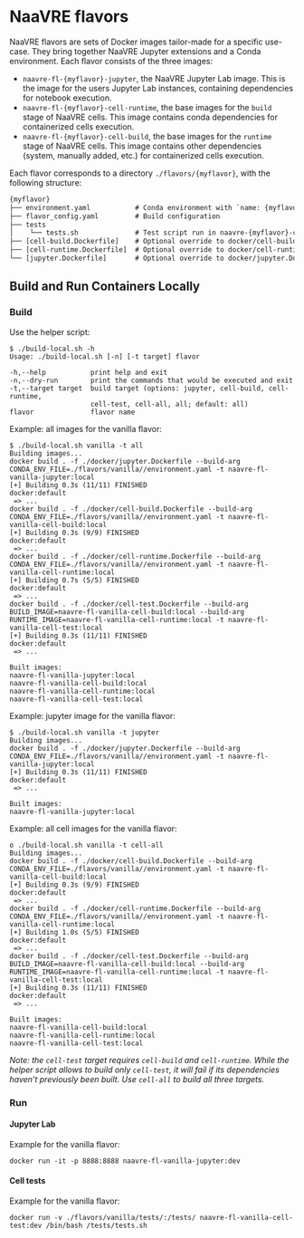 # NaaVRE flavors

NaaVRE flavors are sets of Docker images tailor-made for a specific use-case.
They bring together NaaVRE Jupyter extensions and a Conda environment.
Each flavor consists of the three images:

- `naavre-fl-{myflavor}-jupyter`, the NaaVRE Jupyter Lab image. This is the image for the users Jupyter Lab instances, containing dependencies for notebook execution.
- `naavre-fl-{myflavor}-cell-runtime`, the base images for the `build` stage of NaaVRE cells. This image contains conda dependencies for containerized cells execution.
- `naavre-fl-{myflavor}-cell-build`, the base images for the `runtime` stage of NaaVRE cells. This image contains other dependencies (system, manually added, etc.) for containerized cells execution.

Each flavor corresponds to a directory `./flavors/{myflavor}`, with the following
structure:

```txt
{myflavor}
├── environment.yaml           # Conda environment with `name: {myflavor}`
├── flavor_config.yaml         # Build configuration
├── tests
│    └── tests.sh              # Test script run in naavre-{myflavor}-cell
├── [cell-build.Dockerfile]    # Optional override to docker/cell-build.Dockerfile
├── [cell-runtime.Dockerfile]  # Optional override to docker/cell-runtime.Dockerfile
└── [jupyter.Dockerfile]       # Optional override to docker/jupyter.Dockerfile
```


## Build and Run Containers Locally

### Build

Use the helper script:

```console
$ ./build-local.sh -h
Usage: ./build-local.sh [-n] [-t target] flavor

-h,--help           print help and exit
-n,--dry-run        print the commands that would be executed and exit
-t,--target target  build target (options: jupyter, cell-build, cell-runtime,
                    cell-test, cell-all, all; default: all)
flavor              flavor name
```

Example: all images for the vanilla flavor:

```console
$ ./build-local.sh vanilla -t all
Building images...
docker build . -f ./docker/jupyter.Dockerfile --build-arg CONDA_ENV_FILE=./flavors/vanilla//environment.yaml -t naavre-fl-vanilla-jupyter:local
[+] Building 0.3s (11/11) FINISHED                                                             docker:default
 => ...
docker build . -f ./docker/cell-build.Dockerfile --build-arg CONDA_ENV_FILE=./flavors/vanilla//environment.yaml -t naavre-fl-vanilla-cell-build:local
[+] Building 0.3s (9/9) FINISHED                                                               docker:default
 => ...
docker build . -f ./docker/cell-runtime.Dockerfile --build-arg CONDA_ENV_FILE=./flavors/vanilla//environment.yaml -t naavre-fl-vanilla-cell-runtime:local
[+] Building 0.7s (5/5) FINISHED                                                               docker:default
 => ...
docker build . -f ./docker/cell-test.Dockerfile --build-arg BUILD_IMAGE=naavre-fl-vanilla-cell-build:local --build-arg RUNTIME_IMAGE=naavre-fl-vanilla-cell-runtime:local -t naavre-fl-vanilla-cell-test:local
[+] Building 0.3s (11/11) FINISHED                                                             docker:default
 => ...

Built images:
naavre-fl-vanilla-jupyter:local
naavre-fl-vanilla-cell-build:local
naavre-fl-vanilla-cell-runtime:local
naavre-fl-vanilla-cell-test:local
```

Example: jupyter image for the vanilla flavor:

```console
$ ./build-local.sh vanilla -t jupyter
Building images...
docker build . -f ./docker/jupyter.Dockerfile --build-arg CONDA_ENV_FILE=./flavors/vanilla//environment.yaml -t naavre-fl-vanilla-jupyter:local
[+] Building 0.3s (11/11) FINISHED                                                             docker:default
 => ...

Built images:
naavre-fl-vanilla-jupyter:local
```

Example: all cell images for the vanilla flavor:

```console
o ./build-local.sh vanilla -t cell-all
Building images...
docker build . -f ./docker/cell-build.Dockerfile --build-arg CONDA_ENV_FILE=./flavors/vanilla//environment.yaml -t naavre-fl-vanilla-cell-build:local
[+] Building 0.3s (9/9) FINISHED                                                               docker:default
 => ...
docker build . -f ./docker/cell-runtime.Dockerfile --build-arg CONDA_ENV_FILE=./flavors/vanilla//environment.yaml -t naavre-fl-vanilla-cell-runtime:local
[+] Building 1.0s (5/5) FINISHED                                                               docker:default
 => ...
docker build . -f ./docker/cell-test.Dockerfile --build-arg BUILD_IMAGE=naavre-fl-vanilla-cell-build:local --build-arg RUNTIME_IMAGE=naavre-fl-vanilla-cell-runtime:local -t naavre-fl-vanilla-cell-test:local
[+] Building 0.3s (11/11) FINISHED                                                             docker:default
 => ...

Built images:
naavre-fl-vanilla-cell-build:local
naavre-fl-vanilla-cell-runtime:local
naavre-fl-vanilla-cell-test:local
```

_Note: the `cell-test` target requires `cell-build` and `cell-runtime`. While the helper script allows to build only `cell-test`, it will fail if its dependencies haven’t previously been built. Use `cell-all` to build all three targets._

### Run

#### Jupyter Lab

Example for the vanilla flavor:

```shell
docker run -it -p 8888:8888 naavre-fl-vanilla-jupyter:dev
```

#### Cell tests

Example for the vanilla flavor:

```shell
docker run -v ./flavors/vanilla/tests/:/tests/ naavre-fl-vanilla-cell-test:dev /bin/bash /tests/tests.sh
```
